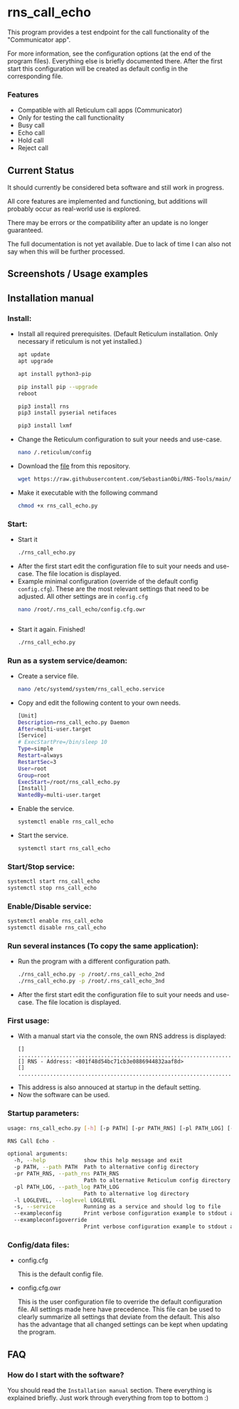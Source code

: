 # rns_call_echo
This program provides a test endpoint for the call functionality of the "Communicator app".

For more information, see the configuration options (at the end of the program files). Everything else is briefly documented there. After the first start this configuration will be created as default config in the corresponding file.


### Features
- Compatible with all Reticulum call apps (Communicator)
- Only for testing the call functionality
- Busy call
- Echo call
- Hold call
- Reject call


## Current Status
It should currently be considered beta software and still work in progress.

All core features are implemented and functioning, but additions will probably occur as real-world use is explored.

There may be errors or the compatibility after an update is no longer guaranteed.

The full documentation is not yet available. Due to lack of time I can also not say when this will be further processed.


## Screenshots / Usage examples


## Installation manual

### Install:
- Install all required prerequisites. (Default Reticulum installation. Only necessary if reticulum is not yet installed.)
  ```bash
  apt update
  apt upgrade
  
  apt install python3-pip
  
  pip install pip --upgrade
  reboot
  
  pip3 install rns
  pip3 install pyserial netifaces
  
  pip3 install lxmf
  ```
- Change the Reticulum configuration to suit your needs and use-case.
  ```bash
  nano /.reticulum/config
  ```
- Download the [file](rns_call_echo.py) from this repository.
  ```bash
  wget https://raw.githubusercontent.com/SebastianObi/RNS-Tools/main/rns_call_echo/rns_call_echo.py
  ```
- Make it executable with the following command
  ```bash
  chmod +x rns_call_echo.py
  ```

### Start:
- Start it
  ```bash
  ./rns_call_echo.py
  ```
- After the first start edit the configuration file to suit your needs and use-case. The file location is displayed.
- Example minimal configuration (override of the default config `config.cfg`). These are the most relevant settings that need to be adjusted. All other settings are in `config.cfg`
  ```bash
  nano /root/.rns_call_echo/config.cfg.owr
  ```
  ```bash
  ```
- Start it again. Finished!
  ```bash
  ./rns_call_echo.py
  ```


### Run as a system service/deamon:
- Create a service file.
  ```bash
  nano /etc/systemd/system/rns_call_echo.service
  ```
- Copy and edit the following content to your own needs.
  ```bash
  [Unit]
  Description=rns_call_echo.py Daemon
  After=multi-user.target
  [Service]
  # ExecStartPre=/bin/sleep 10
  Type=simple
  Restart=always
  RestartSec=3
  User=root
  Group=root
  ExecStart=/root/rns_call_echo.py
  [Install]
  WantedBy=multi-user.target
  ```
- Enable the service.
  ```bash
  systemctl enable rns_call_echo
  ```
- Start the service.
  ```bash
  systemctl start rns_call_echo
  ```


### Start/Stop service:
  ```bash
  systemctl start rns_call_echo
  systemctl stop rns_call_echo
  ```


### Enable/Disable service:
  ```bash
  systemctl enable rns_call_echo
  systemctl disable rns_call_echo
  ```


### Run several instances (To copy the same application):
- Run the program with a different configuration path.
  ```bash
  ./rns_call_echo.py -p /root/.rns_call_echo_2nd
  ./rns_call_echo.py -p /root/.rns_call_echo_3nd
  ```
- After the first start edit the configuration file to suit your needs and use-case. The file location is displayed.


### First usage:
- With a manual start via the console, the own RNS address is displayed:
  ```
  [] ...............................................................................
  [] RNS - Address: <801f48d54bc71cb3e0886944832aaf8d>
  [] ...............................................................................`
  ```
- This address is also annouced at startup in the default setting.
- Now the software can be used.


### Startup parameters:
```bash
usage: rns_call_echo.py [-h] [-p PATH] [-pr PATH_RNS] [-pl PATH_LOG] [-l LOGLEVEL] [-s] [--exampleconfig] [--exampleconfigoverride]

RNS Call Echo -

optional arguments:
  -h, --help            show this help message and exit
  -p PATH, --path PATH  Path to alternative config directory
  -pr PATH_RNS, --path_rns PATH_RNS
                        Path to alternative Reticulum config directory
  -pl PATH_LOG, --path_log PATH_LOG
                        Path to alternative log directory
  -l LOGLEVEL, --loglevel LOGLEVEL
  -s, --service         Running as a service and should log to file
  --exampleconfig       Print verbose configuration example to stdout and exit
  --exampleconfigoverride
                        Print verbose configuration example to stdout and exit
```


### Config/data files:
- config.cfg
  
  This is the default config file.

- config.cfg.owr
  
  This is the user configuration file to override the default configuration file.
  All settings made here have precedence.
  This file can be used to clearly summarize all settings that deviate from the default.
  This also has the advantage that all changed settings can be kept when updating the program.


## FAQ

### How do I start with the software?
You should read the `Installation manual` section. There everything is explained briefly. Just work through everything from top to bottom :)